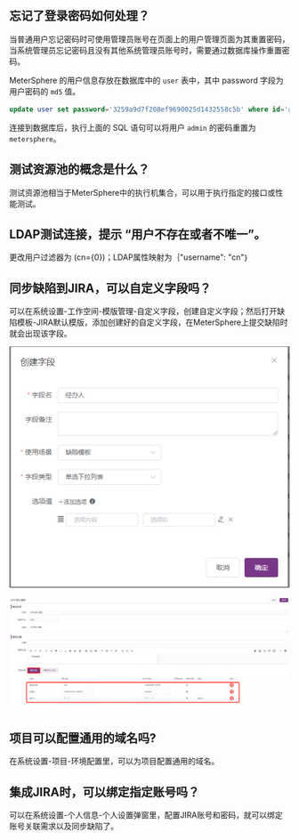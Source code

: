 ## 忘记了登录密码如何处理？

当普通用户忘记密码时可使用管理员账号在页面上的用户管理页面为其重置密码，当系统管理员忘记密码且没有其他系统管理员账号时，需要通过数据库操作重置密码。

MeterSphere 的用户信息存放在数据库中的 `user` 表中，其中 password 字段为用户密码的 `md5` 值。

```sql
update user set password='3259a9d7f208ef9690025d1432558c5b' where id='admin';
```

连接到数据库后，执行上面的 SQL 语句可以将用户 `admin` 的密码重置为 `metersphere`。

## 测试资源池的概念是什么？

测试资源池相当于MeterSphere中的执行机集合，可以用于执行指定的接口或性能测试。


## LDAP测试连接，提示 “用户不存在或者不唯一”。

更改用户过滤器为 (cn={0})；LDAP属性映射为｛"username": "cn"｝

## 同步缺陷到JIRA，可以自定义字段吗？

可以在系统设置-工作空间-模版管理-自定义字段，创建自定义字段；然后打开缺陷模板-JIRA默认模版，添加创建好的自定义字段，在MeterSphere上提交缺陷时就会出现该字段。

![! JIRA自定义字段01](../img/faq/JIRA自定义字段01.png)

![! JIRA自定义字段02](../img/faq/JIRA自定义字段02.png)

## 项目可以配置通用的域名吗?

在系统设置-项目-环境配置里，可以为项目配置通用的域名。

## 集成JIRA时，可以绑定指定账号吗？

可以在系统设置-个人信息-个人设置弹窗里，配置JIRA账号和密码，就可以绑定账号关联需求以及同步缺陷了。